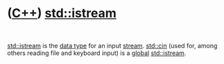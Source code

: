 
 

 

 

 

 

([C++](Cpp.md)) [std::istream](CppStdIstream.md)
===============================================

 

[std::istream](CppStdIstream.md) is the [data type](CppDataType.md) for
an input [stream](CppStream.md). [std::cin](CppStdCin.md) (used for,
among others reading file and keyboard input) is a
[global](CppGlobal.md) [std::istream](CppStdIstream.md).

 

 

 

 

 

 

